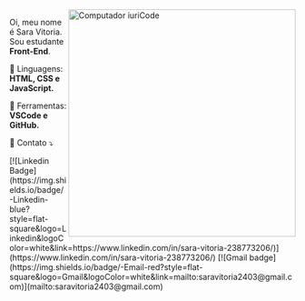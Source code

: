 <img src="https://raw.githubusercontent.com/MicaelliMedeiros/micaellimedeiros/master/image/computer-illustration.png" min-width="400px" max-width="400px" width="400px" align="right" alt="Computador iuriCode">

<p align="left"> 
  Oi, meu nome é Sara Vitoria. Sou estudante <strong>Front-End</strong>.<br>
</p>

<p align="left">
  🦄 Linguagens: <strong>HTML, CSS e JavaScript.</strong>
</p>

<p align="left">
  💼 Ferramentas: <strong>VSCode e GitHub.</strong>
</p>

<p align="left">
  💌 Contato ⤵️
</p>

<p align="left">
  [![Linkedin Badge](https://img.shields.io/badge/-Linkedin-blue?style=flat-square&logo=Linkedin&logoColor=white&link=https://www.linkedin.com/in/sara-vitoria-238773206/)](https://www.linkedin.com/in/sara-vitoria-238773206/) [![Gmail badge](https://img.shields.io/badge/-Email-red?style=flat-square&logo=Gmail&logoColor=white&link=mailto:saravitoria2403@gmail.com)](mailto:saravitoria2403@gmail.com)
</p>  
